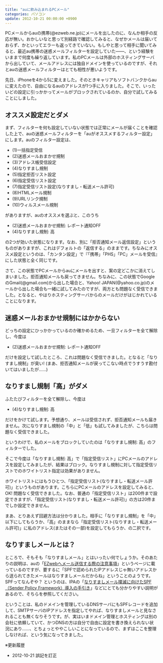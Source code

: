 ```yaml
---
title: "auに飲み込まれるPCメール"
categories: パソコン
update: 2012-10-21 00:00:00 +0900
---
```


PCメールからauの携帯(@ezweb.ne.jp)にメールを出したのに、なんか相手の反応が無い。おかしいなと思って別経路で確認してみると、なぜかメールは届いておらず、かといってエラーも返ってきていない。もしやと思って相手に聞いてみると、最近au携帯の迷惑メールフィルターを設定していた――、という経験をいままで何度も繰り返しています。私のPCメールは外部のホスティングサーバから出していて、メールアドレスには独自ドメインを使っているのですが、それとauの迷惑メールフィルターはとても相性が悪いようです。

先日、iPhoneを4から5に変えました。そのときキャリアもソフトバンクからauに変えたので、自由になるauのアドレスが1つ手に入りました。そこで、いったいどの設定に引っかかってメールがブロックされているのか、自分で試してみることにしました。

## オススメ設定だとダメ

まず、フィルターを何も設定していない状態では正常にメールが届くことを確認した上で、auの迷惑メールフィルターを「auがオススメするフィルター設定」にします。auのフィルター設定は、

- (1)一括指定受信
- (2)迷惑メールおまかせ規制
- (3)アドレス帳受信設定
- (4)なりすまし規制
- (5)指定拒否リスト設定
- (6)指定受信リスト設定
- (7)指定受信リスト設定(なりすまし・転送メール許可)
- (8)HTMLメール規制
- (9)URLリンク規制
- (10)ウィルスメール規制

がありますが、auのオススメを選ぶと、このうち

- (2)迷惑メールおまかせ規制: レポート通知OFF
- (4)なりすまし規制: 高

の2つが効いた状態になります。なお、別に「拒否通知メール返信設定」というものがありますが、これはデフォルトの「返信する」のままです。ちなみにオススメ設定というのは、「カンタン設定」で『「携帯」「PHS」「PC」メールを受信』にした状態と全く同じです。

さて、この状態でPCメールからauにメールを出すと、案の定どこかに消えてしまいました。拒否通知メールも戻ってきません。ちなみに、この状態でGoogleのGmail(@gmail.com)から出した場合と、Yahoo! JAPAN(@yahoo.co.jp)のメールから出した場合も一緒に試してみたのですが、両方とも問題なく受信できました。となると、やはりホスティングサーバからのメールだけがはじかれていることになります。

## 迷惑メールおまかせ規制にはかからない

どっちの設定にひっかかっているのか確かめるため、一旦フィルターを全て解除し、今度は

- (2)迷惑メールおまかせ規制: レポート通知OFF

だけを設定して試したところ、これは問題なく受信できました。となると「なりすまし規制」が臭い! (まあ、拒否通知メールが戻ってこない時点でうすうす勘付いてはいましたが……)

## なりすまし規制「高」がダメ

ふたたびフィルターを全て解除し、今度は

- (4)なりすまし規制: 高

だけをかけて試します。予想通り、メールは受信されず、拒否通知メールも届きません。次になりすまし規制の「中」と「低」も試してみましたが、こちらは問題なく受信できました。

というわけで、私のメールをブロックしていたのは「なりすまし規制: 高」のフィルターでした。

そこで今度は「なりすまし規制: 高」で「指定受信リスト」にPCメールのアドレスを設定してみましたが、結果はブロック。なりすまし規制に対して指定受信リストでのホワイトリスト指定は効果がありません。

ホワイトリストにはもうひとつ、「指定受信リスト(なりすまし・転送メール許可)」というものがあります。こちらにPCメールのアドレスを設定してみると、OK! 問題なく受信できました。なお、普通の「指定受信リスト」は200件まで設定できますが、「指定受信リスト(なりすまし・転送メール許可)」の方は20件までしか設定できません。

まあ、とりあえず回避方法は分かりました。相手に「なりすまし規制」を「中」以下にしてもらうか、「高」のままなら「指定受信リスト(なりすまし・転送メール許可)」に私のアドレス(またはその一部)を設定してもらうか、の二択です。

## なりすましメールとは？

ところで、そもそも「なりすましメール」とはいったい何でしょうか。そのあたりの説明は、auの「[EZwebへメール送信する際の注意事項](https://web.archive.org/web/20121021000454/http://www.au.kddi.com/service/email/support/chui/index.html)」というページに載っているのですが、要するに「SPFで認められたIPアドレスじゃ無いアドレスから送られてきたメールはなりすましメールだからね」ということのようです。SPFってなんぞや？ というのは、IPAの「[なりすましメール撲滅に向けたSPF（Sender Policy Framework）導入の手引き](https://web.archive.org/web/20121014093536/http://www.ipa.go.jp/security/topics/20120523_spf.html)」などにとても分かりやすい説明があるので、そちらを参照してください。

ということは、私のドメインを管理しているDNSサーバにもSPFレコードを追加して、SMTPサーバのIPアドレスを指定してやれば、なりすましメールと見なされることも無くなりそうです。が、実はいまドメイン管理とホスティングは別の会社に依頼していて、かつDNSの方は自分で自由に設定を書き換えられない状況にあり……、とちょっとややこしいことになっているので、まずはここを整理しなければ、という気になってきました。

※更新履歴

- 2012-10-21 誤記を訂正
